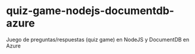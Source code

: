 # quiz-game-nodejs-documentdb-azure
Juego de preguntas/respuestas (quiz game) en NodeJS y DocumentDB en Azure
